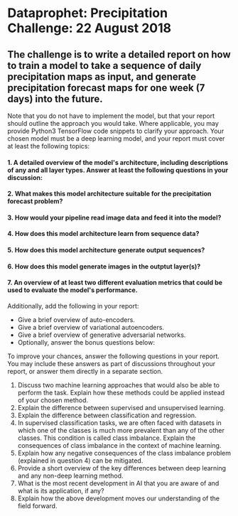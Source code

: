 # Dataprophet: Precipitation Challenge: 22 August 2018

## The challenge is to write a detailed report on how to train a model to take a sequence of daily precipitation maps as input, and generate precipitation forecast maps for one week (7 days) into the future.

Note that you do not have to implement the model, but that your report should outline the approach you would take. Where applicable, you may provide Python3 TensorFlow code snippets to clarify your approach.
Your chosen model must be a deep learning model, and your report must cover at least the following topics:
#### 1.  A detailed overview of the model's architecture, including descriptions of any and all layer types. Answer at least the following questions in your discussion:

#### 2. What makes this model architecture suitable for the precipitation forecast problem?


#### 3. How would your pipeline read image data and feed it into the model?


#### 4. How does this model architecture learn from sequence data?


#### 5. How does this model architecture generate output sequences?


#### 6. How does this model generate images in the outptut layer(s)?


#### 7. An overview of at least two different evaluation metrics that could be used to evaluate the model's performance.

Additionally, add the following in your report:

* Give a brief overview of auto-encoders.
* Give a brief overview of variational autoencoders.
* Give a brief overview of generative adversarial networks.
* Optionally, answer the bonus questions below:


To improve your chances, answer the following questions in your report. You may include these answers as part of discussions throughout your report, or answer them directly in a separate section.

1. Discuss two machine learning approaches that would also be able to perform the task. Explain how these methods could be applied instead of your chosen method. 
2. Explain the difference between supervised and unsupervised learning. 
3. Explain the difference between classification and regression. 
4. In supervised classification tasks, we are often faced with datasets in which one of the classes is much more prevalent than any of the other classes. This condition is called class imbalance. Explain the consequences of class imbalance in the context of machine learning. 
5. Explain how any negative consequences of the class imbalance problem (explained in question 4) can be mitigated. 
6. Provide a short overview of the key differences between deep learning and any non-deep learning method.
7. What is the most recent development in AI that you are aware of and what is its application, if any? 
8. Explain how the above development moves our understanding of the field forward.
